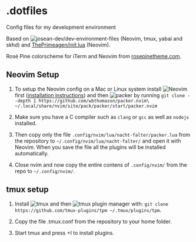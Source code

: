 # .dotfiles
Config files for my development environment

Based on ![josean-dev/dev-environment-files](https://github.com/josean-dev/dev-environment-files) (Neovim, tmux, yabai and skhd) and [ThePrimeagen/init.lua](https://github.com/ThePrimeagen/init.lua) (Neovim).

Rosé Pine colorscheme for iTerm and Neovim from [rosepinetheme.com](https://rosepinetheme.com/).

## Neovim Setup

1. To setup the Neovim config on a Mac or Linux system install ![Neovim](https://neovim.io/) first ([installation instructions](https://github.com/neovim/neovim/wiki/Installing-Neovim)) and then ![packer](https://github.com/wbthomason/packer.nvim) by running `git clone --depth 1 https://github.com/wbthomason/packer.nvim\ ~/.local/share/nvim/site/pack/packer/start/packer.nvim`

2. Make sure you have a C compiler such as  `clang` or `gcc` as well as `nodejs` installed. 

3. Then copy only the file `.config/nvim/lua/nacht-falter/packer.lua` from the repository to `~/.config/nvim/lua/nacht-falter/` and open it with Neovim. When you save the file all the plugins will be installed automatically.

4. Close nvim and now copy the entire contens of `.config/nvim/` from the repo to `~/.config/nvim/`.

## tmux setup

1. Install ![tmux](https://github.com/tmux/tmux/wiki/Installing) and then ![tmux plugin manager](https://github.com/tmux-plugins/tpm) with: `git clone https://github.com/tmux-plugins/tpm ~/.tmux/plugins/tpm`.

2. Copy the file .tmux.conf from the repository to your home folder.

3. Start tmux and press <prefix>+I to install plugins.
